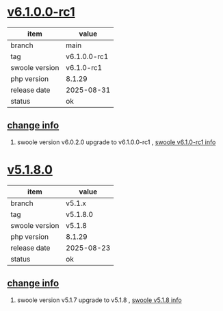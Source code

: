 # [v6.1.0.0-rc1](https://github.com/swoole/swoole-cli/releases/tag/v6.1.0.0-rc1)

| item           | value        |
|----------------|--------------|
| branch         | main         |
| tag            | v6.1.0.0-rc1 |
| swoole version | v6.1.0-rc1   |
| php  version   | 8.1.29       |
| release date   | 2025-08-31   |
| status         | ok           |

## [change info](https://github.com/swoole/swoole-cli/compare/v6.0.2.0...v6.1.0.0-rc1)

1. swoole version v6.0.2.0 upgrade to
   v6.1.0.0-rc1 , [swoole v6.1.0-rc1 info](https://github.com/swoole/swoole-src/releases/tag/v6.1.0-rc1)

# [v5.1.8.0](https://github.com/swoole/swoole-cli/releases/tag/v5.1.8.0)

| item           | value      |
|----------------|------------|
| branch         | v5.1.x     |
| tag            | v5.1.8.0   |
| swoole version | v5.1.8     |
| php  version   | 8.1.29     |
| release date   | 2025-08-23 |
| status         | ok         |

## [change info](https://github.com/swoole/swoole-cli/compare/v5.1.7.0...v5.1.8.0)

1. swoole version v5.1.7 upgrade to
   v5.1.8 , [swoole v5.1.8 info](https://github.com/swoole/swoole-src/releases/tag/v5.1.8)



